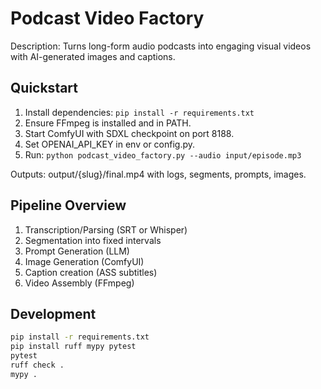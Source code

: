 # Podcast Video Factory

Description: Turns long-form audio podcasts into engaging visual videos with AI-generated images and captions.

## Quickstart

1. Install dependencies: `pip install -r requirements.txt`
2. Ensure FFmpeg is installed and in PATH.
3. Start ComfyUI with SDXL checkpoint on port 8188.
4. Set OPENAI_API_KEY in env or config.py.
5. Run: `python podcast_video_factory.py --audio input/episode.mp3`

Outputs: output/{slug}/final.mp4 with logs, segments, prompts, images.

## Pipeline Overview

1. Transcription/Parsing (SRT or Whisper)
2. Segmentation into fixed intervals
3. Prompt Generation (LLM)
4. Image Generation (ComfyUI)
5. Caption creation (ASS subtitles)
6. Video Assembly (FFmpeg)

## Development

```bash
pip install -r requirements.txt
pip install ruff mypy pytest
pytest
ruff check .
mypy .
```